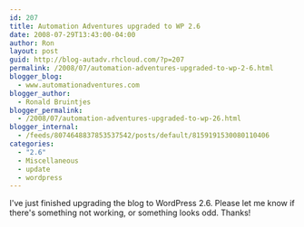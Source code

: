 ```yaml
---
id: 207
title: Automation Adventures upgraded to WP 2.6
date: 2008-07-29T13:43:00-04:00
author: Ron
layout: post
guid: http://blog-autadv.rhcloud.com/?p=207
permalink: /2008/07/automation-adventures-upgraded-to-wp-2-6.html
blogger_blog:
  - www.automationadventures.com
blogger_author:
  - Ronald Bruintjes
blogger_permalink:
  - /2008/07/automation-adventures-upgraded-to-wp-26.html
blogger_internal:
  - /feeds/8074648837853537542/posts/default/8159191530080110406
categories:
  - "2.6"
  - Miscellaneous
  - update
  - wordpress
---
```

I've just finished upgrading the blog to WordPress 2.6. Please let me know if there's something not working, or something looks odd. Thanks!
